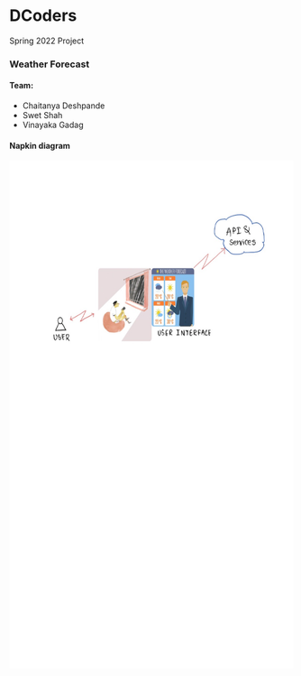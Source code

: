 # DCoders
Spring 2022 Project

### Weather Forecast
#### Team:
 - Chaitanya Deshpande
 - Swet Shah
 - Vinayaka Gadag

#### Napkin diagram

<img src="https://github.com/airavata-courses/DCoders/blob/main/Napkin%20Diagram.jpeg" width="700" height="900">
